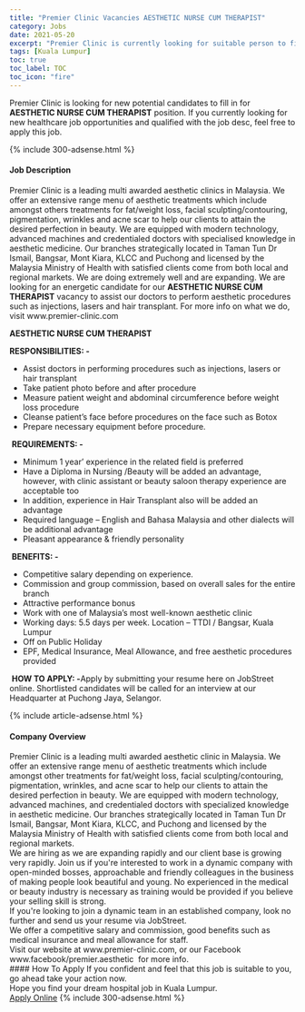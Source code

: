 ```yaml
---
title: "Premier Clinic Vacancies AESTHETIC NURSE CUM THERAPIST" 
category: Jobs 
date: 2021-05-20 
excerpt: "Premier Clinic is currently looking for suitable person to fill in the AESTHETIC NURSE CUM THERAPIST which positioned at Kuala Lumpur" 
tags: [Kuala Lumpur] 
toc: true 
toc_label: TOC 
toc_icon: "fire" 
--- 
```


<p>Premier Clinic is looking for new potential candidates to fill in for <b>AESTHETIC NURSE CUM THERAPIST</b> position. If you currently looking for new healthcare job opportunities and qualified with the job desc, feel free to apply this job.
</p>{% include 300-adsense.html %} 
<div><div><h4>Job Description</h4></div><div><div><span><div><p>Premier Clinic is a leading multi awarded aesthetic clinics in Malaysia. We offer an extensive range menu of aesthetic treatments which include amongst others treatments for fat/weight loss, facial sculpting/contouring, pigmentation, wrinkles and acne scar to help our clients to attain the desired perfection in beauty. We are equipped with modern technology, advanced machines and credentialed doctors with specialised knowledge in aesthetic medicine. Our branches strategically located in Taman Tun Dr Ismail, Bangsar, Mont Kiara, KLCC and Puchong and licensed by the Malaysia Ministry of Health with satisfied clients come from both local and regional markets.&#160;We are doing extremely well and are expanding. We are looking for an energetic candidate for our <strong>AESTHETIC NURSE CUM THERAPIST</strong> vacancy to assist our doctors to perform aesthetic procedures such as injections, lasers and hair transplant.&#160;For more info on what we do, visit www.premier-clinic.com&#160;</p><p><strong>AESTHETIC NURSE CUM THERAPIST</strong></p><p><strong>RESPONSIBILITIES: -</strong></p><ul><li>Assist doctors in performing procedures such as injections, lasers or hair transplant</li><li>Take patient photo before and after procedure</li><li>Measure patient weight and abdominal circumference before weight loss procedure</li><li>Cleanse patient&#8217;s face before procedures on the face such as Botox</li><li>Prepare necessary equipment before procedure.</li></ul><p>&#160;<strong>REQUIREMENTS: -</strong></p><ul><li>Minimum 1 year&#8217; experience in the related field is preferred</li><li>Have a Diploma in Nursing /Beauty will be added an advantage, however, with clinic assistant or beauty saloon therapy experience are acceptable too</li><li>In addition, experience in Hair Transplant also will be added an advantage</li><li>Required language &#8211; English and Bahasa Malaysia and other dialects will be additional advantage</li><li>Pleasant appearance &amp; friendly personality</li></ul><p>&#160;<strong>BENEFITS: -</strong></p><ul><li>Competitive salary depending on experience.</li><li>Commission and group commission, based on overall sales for the entire branch</li><li>Attractive performance bonus</li><li>Work with one of Malaysia&#8217;s most well-known aesthetic clinic</li><li>Working days: 5.5 days per week. Location &#8211; TTDI / Bangsar, Kuala Lumpur</li><li>Off on Public Holiday</li><li>EPF, Medical Insurance, Meal Allowance, and free aesthetic procedures provided</li></ul><p>&#160;<strong>HOW TO APPLY: -</strong>Apply by submitting your resume here on JobStreet online. Shortlisted candidates will be called for an interview at our Headquarter at Puchong Jaya, Selangor.&#160;</p></div></span></div></div></div> 
{% include article-adsense.html %} 
<div><div><h4>Company Overview</h4></div><div><div><span><div><div>Premier Clinic is a leading multi awarded aesthetic clinic in Malaysia. We offer an extensive range menu of aesthetic treatments which include amongst other treatments for fat/weight loss, facial sculpting/contouring, pigmentation, wrinkles, and acne scar to help our clients to attain the desired perfection in beauty. We are equipped with modern technology, advanced machines, and credentialed doctors with specialized knowledge in aesthetic medicine. Our branches strategically located in Taman Tun Dr Ismail, Bangsar, Mont Kiara, KLCC, and Puchong and licensed by the Malaysia Ministry of Health with satisfied clients come from both local and regional markets.</div>
<div>We are hiring as we are expanding rapidly and our client base is growing very rapidly. Join us if you're interested to work in a dynamic company with open-minded bosses, approachable and friendly colleagues in the business of making people look beautiful and young. No experienced in the medical or beauty industry is necessary as training would be provided if you believe your selling skill is strong.</div>
<div>If you're looking to join a dynamic team in an established company, look no further and send us your resume via JobStreet.</div>
<div>We offer a competitive salary and commission, good benefits such as medical insurance and meal allowance for staff.</div>
<div>Visit our website at www.premier-clinic.com, or our Facebook www.facebook/premier.aesthetic &#160;for more info.</div></div></span></div></div></div> 
#### How To Apply 
If you confident and feel that this job is suitable to you, go ahead take your action now. <br/> 
Hope you find your dream hospital job in Kuala Lumpur. <br/> 
<a href="https://www.jobstreet.com.my/en/job/aesthetic-nurse-cum-therapist-4562003?jobId=jobstreet-my-job-4562003" class="btn btn--warning" target="_blank" rel="nofollow noopenner">Apply Online</a> 
{% include 300-adsense.html %} 